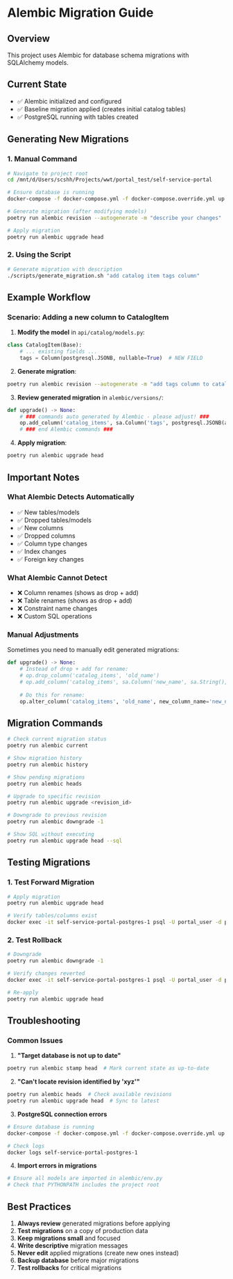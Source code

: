 # Alembic Migration Guide

## Overview
This project uses Alembic for database schema migrations with SQLAlchemy models.

## Current State
- ✅ Alembic initialized and configured
- ✅ Baseline migration applied (creates initial catalog tables)
- ✅ PostgreSQL running with tables created

## Generating New Migrations

### 1. Manual Command
```bash
# Navigate to project root
cd /mnt/d/Users/scshh/Projects/wwt/portal_test/self-service-portal

# Ensure database is running
docker-compose -f docker-compose.yml -f docker-compose.override.yml up -d postgres

# Generate migration (after modifying models)
poetry run alembic revision --autogenerate -m "describe your changes"

# Apply migration
poetry run alembic upgrade head
```

### 2. Using the Script
```bash
# Generate migration with description
./scripts/generate_migration.sh "add catalog item tags column"
```

## Example Workflow

### Scenario: Adding a new column to CatalogItem

1. **Modify the model** in `api/catalog/models.py`:
```python
class CatalogItem(Base):
    # ... existing fields ...
    tags = Column(postgresql.JSONB, nullable=True)  # NEW FIELD
```

2. **Generate migration**:
```bash
poetry run alembic revision --autogenerate -m "add tags column to catalog items"
```

3. **Review generated migration** in `alembic/versions/`:
```python
def upgrade() -> None:
    # ### commands auto generated by Alembic - please adjust! ###
    op.add_column('catalog_items', sa.Column('tags', postgresql.JSONB(astext_type=sa.Text()), nullable=True))
    # ### end Alembic commands ###
```

4. **Apply migration**:
```bash
poetry run alembic upgrade head
```

## Important Notes

### What Alembic Detects Automatically
- ✅ New tables/models
- ✅ Dropped tables/models  
- ✅ New columns
- ✅ Dropped columns
- ✅ Column type changes
- ✅ Index changes
- ✅ Foreign key changes

### What Alembic Cannot Detect
- ❌ Column renames (shows as drop + add)
- ❌ Table renames (shows as drop + add)
- ❌ Constraint name changes
- ❌ Custom SQL operations

### Manual Adjustments
Sometimes you need to manually edit generated migrations:

```python
def upgrade() -> None:
    # Instead of drop + add for rename:
    # op.drop_column('catalog_items', 'old_name')
    # op.add_column('catalog_items', sa.Column('new_name', sa.String(), nullable=True))
    
    # Do this for rename:
    op.alter_column('catalog_items', 'old_name', new_column_name='new_name')
```

## Migration Commands

```bash
# Check current migration status
poetry run alembic current

# Show migration history
poetry run alembic history

# Show pending migrations
poetry run alembic heads

# Upgrade to specific revision
poetry run alembic upgrade <revision_id>

# Downgrade to previous revision
poetry run alembic downgrade -1

# Show SQL without executing
poetry run alembic upgrade head --sql
```

## Testing Migrations

### 1. Test Forward Migration
```bash
# Apply migration
poetry run alembic upgrade head

# Verify tables/columns exist
docker exec -it self-service-portal-postgres-1 psql -U portal_user -d portal_db -c "\d catalog_items"
```

### 2. Test Rollback
```bash
# Downgrade
poetry run alembic downgrade -1

# Verify changes reverted
docker exec -it self-service-portal-postgres-1 psql -U portal_user -d portal_db -c "\d catalog_items"

# Re-apply
poetry run alembic upgrade head
```

## Troubleshooting

### Common Issues

1. **"Target database is not up to date"**
```bash
poetry run alembic stamp head  # Mark current state as up-to-date
```

2. **"Can't locate revision identified by 'xyz'"**
```bash
poetry run alembic heads  # Check available revisions
poetry run alembic upgrade head  # Sync to latest
```

3. **PostgreSQL connection errors**
```bash
# Ensure database is running
docker-compose -f docker-compose.yml -f docker-compose.override.yml up -d postgres

# Check logs
docker logs self-service-portal-postgres-1
```

4. **Import errors in migrations**
```bash
# Ensure all models are imported in alembic/env.py
# Check that PYTHONPATH includes the project root
```

## Best Practices

1. **Always review** generated migrations before applying
2. **Test migrations** on a copy of production data
3. **Keep migrations small** and focused
4. **Write descriptive** migration messages
5. **Never edit** applied migrations (create new ones instead)
6. **Backup database** before major migrations
7. **Test rollbacks** for critical migrations
